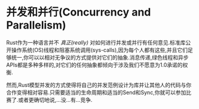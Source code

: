 # 并发和并行(Concurrency and Parallelism)

Rust作为一种语言并不 *真正(really)* 对如何进行并发或并行有任何意见.标准库公开操作系统(OS)线程和阻塞系统调用(sys-calls),因为每个人都有这些,并且它们足够统一,你可以以相对无争议的方式提供对它们的抽象.消息传递,绿色线程和异步APIs都是多种多样的,对它们的任何抽象都倾向于涉及我们不愿意为1.0承诺的权衡.

然而,Rust模型并发的方式使得将自己的并发范例设计为库并让其他人的代码与你合作变得相对容易.只需要适当的生命周期和适当的Send和Sync,你就可以参加比赛了.或者更确切地说,...没...有...竞争.
